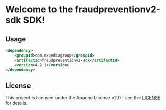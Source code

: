 # Welcome to the fraudpreventionv2-sdk SDK!

## Usage
```xml
<dependency>
    <groupId>com.expediagroup</groupId>
    <artifactId>fraudpreventionv2-sdk</artifactId>
    <version>4.2.1</version>
</dependency>
```

## License

This project is licensed under the Apache License v2.0 - see the [LICENSE](LICENSE) for details.
